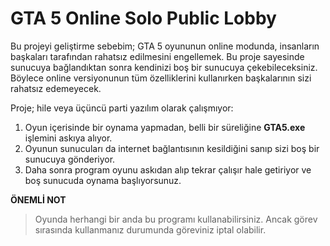 # GTA 5 Online Solo Public Lobby

Bu projeyi geliştirme sebebim; GTA 5 oyununun online modunda, insanların başkaları tarafından rahatsız edilmesini engellemek. Bu proje sayesinde sunucuya bağlandıktan sonra kendinizi boş bir sunucuya çekebileceksiniz. Böylece online versiyonunun tüm özelliklerini kullanırken başkalarının sizi rahatsız edemeyecek.

Proje; hile veya üçüncü parti yazılım olarak çalışmıyor:
1. Oyun içerisinde bir oynama yapmadan, belli bir süreliğine **GTA5.exe** işlemini askıya alıyor.
2. Oyunun sunucuları da internet bağlantısının kesildiğini sanıp sizi boş bir sunucuya gönderiyor.
3. Daha sonra program oyunu askıdan alıp tekrar çalışır hale getiriyor ve boş sunucuda oynama başlıyorsunuz.

**ÖNEMLİ NOT**
> Oyunda herhangi bir anda bu programı kullanabilirsiniz. Ancak görev sırasında kullanmanız durumunda göreviniz iptal olabilir.